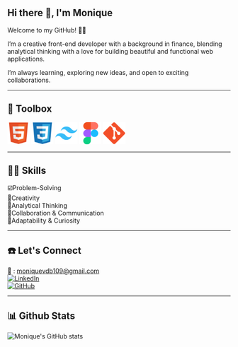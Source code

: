 ## Hi there 👋, I'm Monique

Welcome to my GitHub! 👩‍💻

I’m a creative front-end developer with a background in finance, blending analytical thinking with a love for building beautiful and functional web applications.

I’m always learning, exploring new ideas, and open to exciting collaborations.

- - -

## 🧰 Toolbox

<img src="https://github.com/devicons/devicon/blob/master/icons/html5/html5-original.svg" alt="HTML 5 Logo" width="50" height="50"> <img src="https://github.com/devicons/devicon/blob/master/icons/css3/css3-original.svg" alt="CSS 3 Logo" width="50" height="50"> <img src="https://github.com/devicons/devicon/blob/master/icons/tailwindcss/tailwindcss-original.svg" alt="Tailwind Logo" width="50" height="50"> <img src="https://github.com/devicons/devicon/blob/master/icons/figma/figma-original.svg" alt="Figma Logo" width="50" height="50"> <img src="https://github.com/devicons/devicon/blob/master/icons/git/git-original.svg" alt="Git Logo" width="50" height="50">

- - - 

## 👩‍🏫 Skills

☑️Problem-Solving  
🎨Creativity  
🧮Analytical Thinking  
🤝Collaboration & Communication  
🧐Adaptability & Curiosity  

- - -

## ☎️ Let's Connect
📧 : moniquevdb109@gmail.com  
[![LinkedIn](https://img.shields.io/badge/LinkedIn-Connect-blue)](http://linkedin.com/in/monique-van-den-berg)  
[![GitHub](https://img.shields.io/badge/GitHub-Profile-black?logo=github)](https://github.com/Moniquevdb109)

- - -
## 📊 Github Stats
![Monique's GitHub stats](https://github-readme-stats.vercel.app/api?username=Moniquevdb109&show_icons=true&theme=tokyonight)











